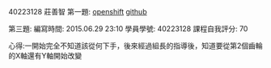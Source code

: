 40223128 莊善智
第一題:
[openshift](http://w17-40223128.rhcloud.com/mygeartest2)
[github](https://github.com/40223128/W17)



第三題:
編寫時間: 2015.06.29 23:10
學員學號: 40223128
課程自我評分: 70

心得:一開始完全不知道該從何下手，後來經過組長的指導後，知道要從第2個齒輪的X軸還有Y軸開始改變


